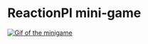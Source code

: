 # ReactionPI mini-game

[![Gif of the minigame](/pi-reactions-minigame.gif)](https://nonvegan.github.io/pi-reactions-minigame)
